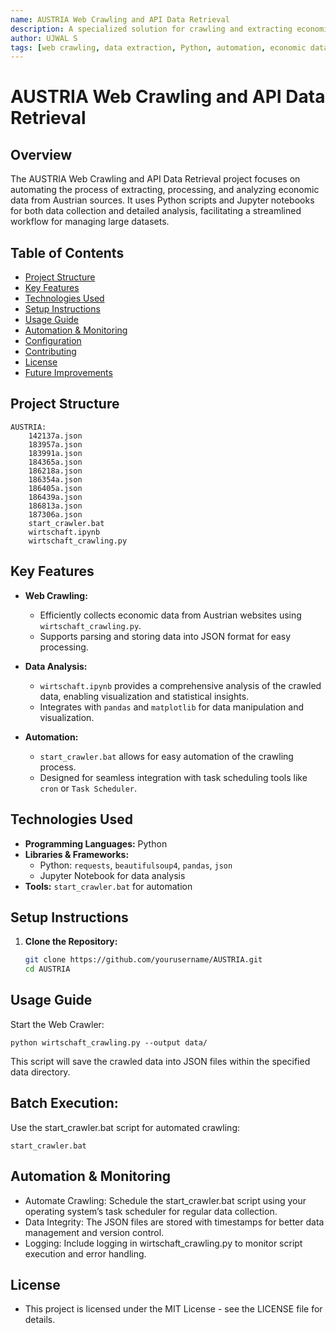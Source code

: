 ```yaml
---
name: AUSTRIA Web Crawling and API Data Retrieval
description: A specialized solution for crawling and extracting economic data from Austrian sources, using custom scripts and Jupyter notebooks for analysis.
author: UJWAL S
tags: [web crawling, data extraction, Python, automation, economic data, Austria]
---
```


# AUSTRIA Web Crawling and API Data Retrieval

## Overview
The AUSTRIA Web Crawling and API Data Retrieval project focuses on automating the process of extracting, processing, and analyzing economic data from Austrian sources. It uses Python scripts and Jupyter notebooks for both data collection and detailed analysis, facilitating a streamlined workflow for managing large datasets.

## Table of Contents
- [Project Structure](#project-structure)
- [Key Features](#key-features)
- [Technologies Used](#technologies-used)
- [Setup Instructions](#setup-instructions)
- [Usage Guide](#usage-guide)
- [Automation & Monitoring](#automation--monitoring)
- [Configuration](#configuration)
- [Contributing](#contributing)
- [License](#license)
- [Future Improvements](#future-improvements)

## Project Structure

    AUSTRIA:
        142137a.json
        183957a.json
        183991a.json
        184365a.json
        186218a.json
        186354a.json
        186405a.json
        186439a.json
        186813a.json
        187306a.json
        start_crawler.bat
        wirtschaft.ipynb
        wirtschaft_crawling.py

## Key Features
- **Web Crawling:**
  - Efficiently collects economic data from Austrian websites using `wirtschaft_crawling.py`.
  - Supports parsing and storing data into JSON format for easy processing.

- **Data Analysis:**
  - `wirtschaft.ipynb` provides a comprehensive analysis of the crawled data, enabling visualization and statistical insights.
  - Integrates with `pandas` and `matplotlib` for data manipulation and visualization.

- **Automation:**
  - `start_crawler.bat` allows for easy automation of the crawling process.
  - Designed for seamless integration with task scheduling tools like `cron` or `Task Scheduler`.

## Technologies Used
- **Programming Languages:** Python
- **Libraries & Frameworks:**
  - Python: `requests`, `beautifulsoup4`, `pandas`, `json`
  - Jupyter Notebook for data analysis
- **Tools:** `start_crawler.bat` for automation

## Setup Instructions
1. **Clone the Repository:**
   ```bash
   git clone https://github.com/yourusername/AUSTRIA.git
   cd AUSTRIA

## Usage Guide
Start the Web Crawler:
    
    python wirtschaft_crawling.py --output data/

This script will save the crawled data into JSON files within the specified data directory.

## Batch Execution:

Use the start_crawler.bat script for automated crawling:
    
    start_crawler.bat

## Automation & Monitoring
 - Automate Crawling: Schedule the start_crawler.bat script using your operating system’s task scheduler for regular data collection.
 - Data Integrity: The JSON files are stored with timestamps for better data management and version control.
 - Logging: Include logging in wirtschaft_crawling.py to monitor script execution and error handling.

## License
 - This project is licensed under the MIT License - see the LICENSE file for details.